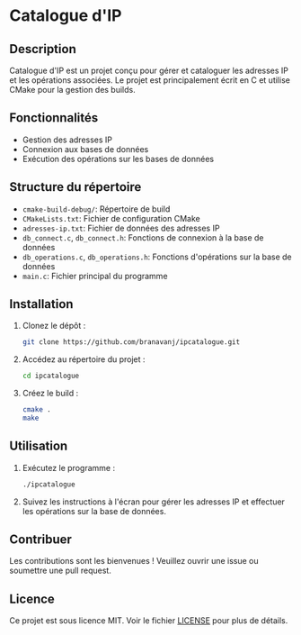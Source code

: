 # Catalogue d'IP

## Description
Catalogue d'IP est un projet conçu pour gérer et cataloguer les adresses IP et les opérations associées. Le projet est principalement écrit en C et utilise CMake pour la gestion des builds.

## Fonctionnalités
- Gestion des adresses IP
- Connexion aux bases de données
- Exécution des opérations sur les bases de données

## Structure du répertoire
- `cmake-build-debug/`: Répertoire de build
- `CMakeLists.txt`: Fichier de configuration CMake
- `adresses-ip.txt`: Fichier de données des adresses IP
- `db_connect.c`, `db_connect.h`: Fonctions de connexion à la base de données
- `db_operations.c`, `db_operations.h`: Fonctions d'opérations sur la base de données
- `main.c`: Fichier principal du programme

## Installation
1. Clonez le dépôt :
    ```sh
    git clone https://github.com/branavanj/ipcatalogue.git
    ```
2. Accédez au répertoire du projet :
    ```sh
    cd ipcatalogue
    ```
3. Créez le build :
    ```sh
    cmake .
    make
    ```

## Utilisation
1. Exécutez le programme :
    ```sh
    ./ipcatalogue
    ```
2. Suivez les instructions à l'écran pour gérer les adresses IP et effectuer les opérations sur la base de données.

## Contribuer
Les contributions sont les bienvenues ! Veuillez ouvrir une issue ou soumettre une pull request.

## Licence
Ce projet est sous licence MIT. Voir le fichier [LICENSE](LICENSE) pour plus de détails.

